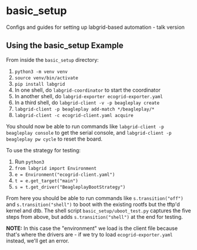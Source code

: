 # basic_setup
Configs and guides for setting up labgrid-based automation -
talk version

## Using the basic_setup Example

From inside the `basic_setup` directory:

1. `python3 -m venv venv`
2. `source venv/bin/activate`
3. `pip install labgrid`
4. In one shell, do `labgrid-coordinator` to start the coordinator
5. In another shell, do `labgrid-exporter ecogrid-exporter.yaml`
6. In a third shell, do `labgrid-client -v -p beagleplay create`
7. `labgrid-client -p beagleplay add-match */beagleplay/*`
8. `labgrid-client -c ecogrid-client.yaml acquire`

You should now be able to run commands like `labgrid-client -p beagleplay
console` to get the serial console, and `labgrid-client -p beagleplay pw cycle`
to reset the board.

To use the strategy for testing:

1. Run `python3`
2. `from labgrid import Environment`
3. `e = Environment("ecogrid-client.yaml")`
4. `t = e.get_target("main")`
5. `s = t.get_driver("BeagleplayBootStrategy")`

From here you should be able to run commands like `s.transition("off")`
and `s.transition("shell")` to boot with the existing rootfs but the
tftp'd kernel and dtb. The shell script `basic_setup/uboot_test.py`
captures the five steps from above, but adds `s.transition("shell")` at
the end for testing.

**NOTE:** In this case the "environment" we load is the client file
because that's where the drivers are - if we try to load
`ecogrid-exporter.yaml` instead, we'll get an error.
